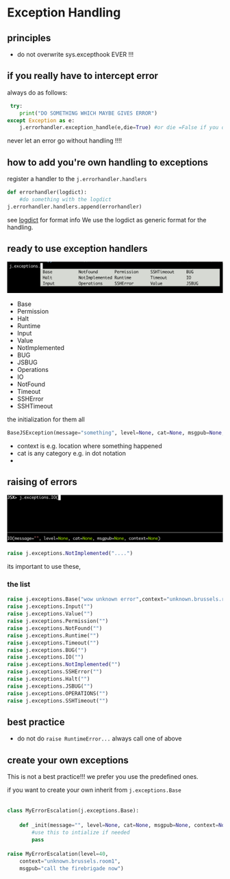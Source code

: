 # Exception Handling

## principles

- do not overwrite sys.excepthook EVER !!!

## if you really have to intercept error

always do as follows:

```python
 try:
    print("DO SOMETHING WHICH MAYBE GIVES ERROR")
except Exception as e:    
    j.errorhandler.exception_handle(e,die=True) #or die =False if you don't want to stop
```

never let an error go without handling !!!!

## how to add you're own handling to exceptions

register a handler to the ```j.errorhandler.handlers```

```python
def errorhandler(logdict):
    #do something with the logdict
j.errorhandler.handlers.append(errorhandler)
```

see [logdict](logdict.md) for format info
We use the logdict as generic format for the handling.

## ready to use exception handlers

![](images/exceptions.png)

- Base
- Permission
- Halt
- Runtime
- Input
- Value
- NotImplemented
- BUG
- JSBUG
- Operations
- IO
- NotFound
- Timeout
- SSHError
- SSHTimeout

the initialization for them all

```python
BaseJSException(message="something", level=None, cat=None, msgpub=None,context=None)
```

- context is e.g. location where something happened
- cat is any category e.g. in dot notation
- 

## raising of errors

![](images/raise.png)

```python
raise j.exceptions.NotImplemented("....")
```

its important to use these,


### the list

```python
raise j.exceptions.Base("wow unknown error",context="unknown.brussels.room1",msgpub="call the firebrigade now")
raise j.exceptions.Input("")
raise j.exceptions.Value("")
raise j.exceptions.Permission("")
raise j.exceptions.NotFound("")
raise j.exceptions.Runtime("")
raise j.exceptions.Timeout("")
raise j.exceptions.BUG("")
raise j.exceptions.IO("")
raise j.exceptions.NotImplemented("")
raise j.exceptions.SSHError("")
raise j.exceptions.Halt("")
raise j.exceptions.JSBUG("")
raise j.exceptions.OPERATIONS("")
raise j.exceptions.SSHTimeout("")
```

## best practice

- do not do ```raise RuntimeError...``` always call one of above

## create your own exceptions

This is not a best practice!!! we prefer you use the predefined ones.

if you want to create your own inherit from ```j.exceptions.Base```

```python

class MyErrorEscalation(j.exceptions.Base):

    def _init(message="", level=None, cat=None, msgpub=None, context=None)):
        #use this to intialize if needed
        pass

raise MyErrorEscalation(level=40,
    context="unknown.brussels.room1",
    msgpub="call the firebrigade now")

```

